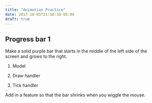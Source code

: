 ```yaml
---
title: "Animation Practice"
date: 2017-10-05T21:58:10-05:00
draft: true
---
```


## Progress bar 1

Make a solid purple bar that starts in the middle of the left side of the screen and grows to the right.

1. Model

2. Draw handler

3. Tick handler

Add in a feature so that the bar shrinks when you wiggle the mouse.

